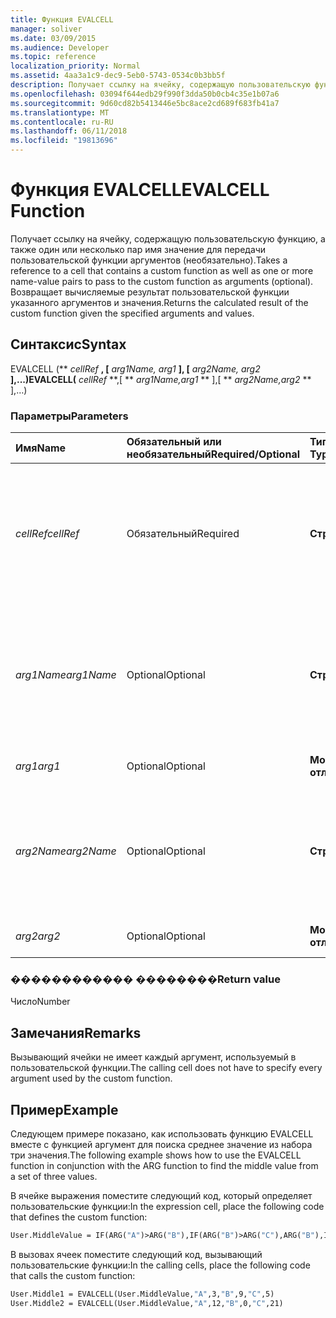 ```yaml
---
title: Функция EVALCELL
manager: soliver
ms.date: 03/09/2015
ms.audience: Developer
ms.topic: reference
localization_priority: Normal
ms.assetid: 4aa3a1c9-dec9-5eb0-5743-0534c0b3bb5f
description: Получает ссылку на ячейку, содержащую пользовательскую функцию, а также один или несколько пар имя значение для передачи пользовательской функции аргументов (необязательно). Возвращает вычисляемые результат пользовательской функции указанного аргументов и значения.
ms.openlocfilehash: 03094f644edb29f990f3dda50b0cb4c35e1b07a6
ms.sourcegitcommit: 9d60cd82b5413446e5bc8ace2cd689f683fb41a7
ms.translationtype: MT
ms.contentlocale: ru-RU
ms.lasthandoff: 06/11/2018
ms.locfileid: "19813696"
---
```

# <a name="evalcell-function"></a><span data-ttu-id="9ae62-104">Функция EVALCELL</span><span class="sxs-lookup"><span data-stu-id="9ae62-104">EVALCELL Function</span></span>

<span data-ttu-id="9ae62-105">Получает ссылку на ячейку, содержащую пользовательскую функцию, а также один или несколько пар имя значение для передачи пользовательской функции аргументов (необязательно).</span><span class="sxs-lookup"><span data-stu-id="9ae62-105">Takes a reference to a cell that contains a custom function as well as one or more name-value pairs to pass to the custom function as arguments (optional).</span></span> <span data-ttu-id="9ae62-106">Возвращает вычисляемые результат пользовательской функции указанного аргументов и значения.</span><span class="sxs-lookup"><span data-stu-id="9ae62-106">Returns the calculated result of the custom function given the specified arguments and values.</span></span>
  
## <a name="syntax"></a><span data-ttu-id="9ae62-107">Синтаксис</span><span class="sxs-lookup"><span data-stu-id="9ae62-107">Syntax</span></span>

<span data-ttu-id="9ae62-108">EVALCELL (** *cellRef* **, [** *arg1Name, arg1* **], [** *arg2Name, arg2* **],...)</span><span class="sxs-lookup"><span data-stu-id="9ae62-108">EVALCELL(** *cellRef* **,[ ** *arg1Name,arg1* ** ],[ ** *arg2Name,arg2* ** ],…)</span></span> 
  
### <a name="parameters"></a><span data-ttu-id="9ae62-109">Параметры</span><span class="sxs-lookup"><span data-stu-id="9ae62-109">Parameters</span></span>

|<span data-ttu-id="9ae62-110">**Имя**</span><span class="sxs-lookup"><span data-stu-id="9ae62-110">**Name**</span></span>|<span data-ttu-id="9ae62-111">**Обязательный или необязательный**</span><span class="sxs-lookup"><span data-stu-id="9ae62-111">**Required/Optional**</span></span>|<span data-ttu-id="9ae62-112">**Тип данных**</span><span class="sxs-lookup"><span data-stu-id="9ae62-112">**Data Type**</span></span>|<span data-ttu-id="9ae62-113">**Описание**</span><span class="sxs-lookup"><span data-stu-id="9ae62-113">**Description**</span></span>|
|:-----|:-----|:-----|:-----|
| <span data-ttu-id="9ae62-114">_cellRef_</span><span class="sxs-lookup"><span data-stu-id="9ae62-114">_cellRef_</span></span> <br/> |<span data-ttu-id="9ae62-115">Обязательный</span><span class="sxs-lookup"><span data-stu-id="9ae62-115">Required</span></span>  <br/> |<span data-ttu-id="9ae62-116">**Строка**</span><span class="sxs-lookup"><span data-stu-id="9ae62-116">**String**</span></span> <br/> |<span data-ttu-id="9ae62-117">Ссылка на ячейку, содержащую пользовательской функции.</span><span class="sxs-lookup"><span data-stu-id="9ae62-117">A reference to the cell that contains the custom function.</span></span> <span data-ttu-id="9ae62-118">Ссылки на разных листах разрешены.</span><span class="sxs-lookup"><span data-stu-id="9ae62-118">Cross-sheet references are allowed.</span></span>  <br/> |
| <span data-ttu-id="9ae62-119">_arg1Name_</span><span class="sxs-lookup"><span data-stu-id="9ae62-119">_arg1Name_</span></span> <br/> |<span data-ttu-id="9ae62-120">Optional</span><span class="sxs-lookup"><span data-stu-id="9ae62-120">Optional</span></span>  <br/> |<span data-ttu-id="9ae62-121">**Строка**</span><span class="sxs-lookup"><span data-stu-id="9ae62-121">**String**</span></span> <br/> |<span data-ttu-id="9ae62-122">Имя первый аргумент будет передан в пользовательской функции.</span><span class="sxs-lookup"><span data-stu-id="9ae62-122">The name of the first argument to be passed to the custom function.</span></span> <span data-ttu-id="9ae62-123">Использовать пробелы.</span><span class="sxs-lookup"><span data-stu-id="9ae62-123">Spaces are allowed.</span></span>  <br/> |
| <span data-ttu-id="9ae62-124">_arg1_</span><span class="sxs-lookup"><span data-stu-id="9ae62-124">_arg1_</span></span> <br/> |<span data-ttu-id="9ae62-125">Optional</span><span class="sxs-lookup"><span data-stu-id="9ae62-125">Optional</span></span>  <br/> |<span data-ttu-id="9ae62-126">**Может отличаться**</span><span class="sxs-lookup"><span data-stu-id="9ae62-126">**Varies**</span></span> <br/> |<span data-ttu-id="9ae62-127">Значение параметра _arg1_ .</span><span class="sxs-lookup"><span data-stu-id="9ae62-127">Value of the  _arg1_ parameter.</span></span>  <br/> |
| <span data-ttu-id="9ae62-128">_arg2Name_</span><span class="sxs-lookup"><span data-stu-id="9ae62-128">_arg2Name_</span></span> <br/> |<span data-ttu-id="9ae62-129">Optional</span><span class="sxs-lookup"><span data-stu-id="9ae62-129">Optional</span></span>  <br/> |<span data-ttu-id="9ae62-130">**Строка**</span><span class="sxs-lookup"><span data-stu-id="9ae62-130">**String**</span></span> <br/> |<span data-ttu-id="9ae62-131">Имя второй аргумент будет передан в пользовательской функции.</span><span class="sxs-lookup"><span data-stu-id="9ae62-131">The name of the second argument to be passed to the custom function.</span></span> <span data-ttu-id="9ae62-132">Использовать пробелы.</span><span class="sxs-lookup"><span data-stu-id="9ae62-132">Spaces are allowed.</span></span>  <br/> |
| <span data-ttu-id="9ae62-133">_arg2_</span><span class="sxs-lookup"><span data-stu-id="9ae62-133">_arg2_</span></span> <br/> |<span data-ttu-id="9ae62-134">Optional</span><span class="sxs-lookup"><span data-stu-id="9ae62-134">Optional</span></span>  <br/> |<span data-ttu-id="9ae62-135">**Может отличаться**</span><span class="sxs-lookup"><span data-stu-id="9ae62-135">**Varies**</span></span> <br/> |<span data-ttu-id="9ae62-136">Значение параметра _arg2_ .</span><span class="sxs-lookup"><span data-stu-id="9ae62-136">Value of the  _arg2_ parameter.</span></span>  <br/> |
   
### <a name="return-value"></a><span data-ttu-id="9ae62-137">������������ ��������</span><span class="sxs-lookup"><span data-stu-id="9ae62-137">Return value</span></span>

<span data-ttu-id="9ae62-138">Число</span><span class="sxs-lookup"><span data-stu-id="9ae62-138">Number</span></span>
  
## <a name="remarks"></a><span data-ttu-id="9ae62-139">Замечания</span><span class="sxs-lookup"><span data-stu-id="9ae62-139">Remarks</span></span>

<span data-ttu-id="9ae62-140">Вызывающий ячейки не имеет каждый аргумент, используемый в пользовательской функции.</span><span class="sxs-lookup"><span data-stu-id="9ae62-140">The calling cell does not have to specify every argument used by the custom function.</span></span> 
  
## <a name="example"></a><span data-ttu-id="9ae62-141">Пример</span><span class="sxs-lookup"><span data-stu-id="9ae62-141">Example</span></span>

<span data-ttu-id="9ae62-142">Следующем примере показано, как использовать функцию EVALCELL вместе с функцией аргумент для поиска среднее значение из набора три значения.</span><span class="sxs-lookup"><span data-stu-id="9ae62-142">The following example shows how to use the EVALCELL function in conjunction with the ARG function to find the middle value from a set of three values.</span></span> 
  
<span data-ttu-id="9ae62-143">В ячейке выражения поместите следующий код, который определяет пользовательские функции:</span><span class="sxs-lookup"><span data-stu-id="9ae62-143">In the expression cell, place the following code that defines the custom function:</span></span> 
  
```vb
User.MiddleValue = IF(ARG("A")>ARG("B"),IF(ARG("B")>ARG("C"),ARG("B"),IF(ARG("A")>ARG("C"),ARG("C"),ARG("A"))),IF(ARG("A")>ARG("C"),ARG("A"),IF(ARG("B")>ARG("C"),ARG("C"),ARG("B"))))
```

<span data-ttu-id="9ae62-144">В вызовах ячеек поместите следующий код, вызывающий пользовательские функции:</span><span class="sxs-lookup"><span data-stu-id="9ae62-144">In the calling cells, place the following code that calls the custom function:</span></span>
  
```vb
User.Middle1 = EVALCELL(User.MiddleValue,"A",3,"B",9,"C",5) 
User.Middle2 = EVALCELL(User.MiddleValue,"A",12,"B",0,"C",21) 

```


